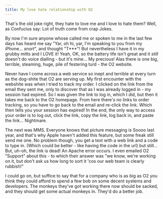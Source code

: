 ```yaml
---
title: My love hate relationship with O2
---
```

That's the old joke right, they hate to love me and I love to hate them? Well, as Confucius say: Lot of truth come from crap Jokes. 

By now I'm sure anyone whose called me or spoken to me in the last few days has heard me say "Yar, oh hi, yar, I'm speaking to you from my iPhone... *snort*", and thought "T***"! But nevertheless I have it in my grubby mitts and I LOVE it! Yeah, OK, so the battery life isn't great and it *still* doesn't do voice dialling - but it's mine... My precious! Alas there is one big, terrible, steaming, huge, pile of festering turd - the O2 website.

Never have I come across a web service so inept and terrible at every turn as the dog-shite that O2 are serving up. My first encounter with the webshite was when I tried to track my order. I clicked on the link from the email they sent me, only to discover that as I was already logged in - my session had expired. So I was given the link to log in, which I did, but then it takes me back to the O2 homepage. From here there's no links to order tracking, so you have to go back to the email and re-click the link. Which then tells you your session has expired! In the end, the only way to access your order is to log out, click the link, copy the link, log back in, and paste the link... Nightmare. 

The next was MMS. Everyone knows that picture messaging is Soooo last year, and that's why Apple haven't added this feature, but some freak still send me one. No problem though, you get a text with a web link and a code to type in. (Which could be better - like having the code in the url) but still... But, uh-oh, the link is dead! An Apache error occurs. I even emailed O2 "Support" about this - to which their answer was "we know, we're working on it, but don't ask us how long to sort it 'cos our web team is clearly rubbish!" 

I could go on, but suffice to say that for a company who is as big as O2 you think they could afford to spend a few bob on some decent systems and developers. The monkeys they've got working there now should be sacked, and they should get some actual monkeys in. They'd do a better job.